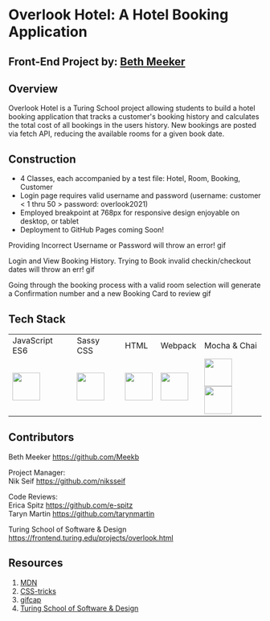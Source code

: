# Overlook Hotel: A Hotel Booking Application

## Front-End Project by: [Beth Meeker](https://github.com/Meekb)

## Overview
  Overlook Hotel is a Turing School project allowing students to build a hotel booking application that tracks a customer's booking history and calculates the total cost of all bookings in the users history. New bookings are posted via fetch API, reducing the available rooms for a given book date.

## Construction
  
  * 4 Classes, each accompanied by a test file: Hotel, Room, Booking, Customer
  * Login page requires valid username and password (username: customer < 1 thru 50 > password: overlook2021)
  * Employed breakpoint at 768px for responsive design enjoyable on desktop, or tablet
  * Deployment to GitHub Pages coming Soon!

Providing Incorrect Username or Password will throw an error!
gif


Login and View Booking History. Trying to Book invalid checkin/checkout dates will throw an err!
gif 


Going through the booking process with a valid room selection will generate a Confirmation number and a new Booking Card to review
gif

## Tech Stack

<table>
  <tr>
    <td>JavaScript ES6</td>
    <td>Sassy CSS</td>
    <td>HTML</td>
    <td>Webpack</td>
    <td>Mocha & Chai</td>
  </tr>
  <tr>
    <td><img width="55" src="https://raw.githubusercontent.com/gilbarbara/logos/master/logos/javascript.svg"/></td>
    <td><img width="55" src="https://raw.githubusercontent.com/gilbarbara/logos/master/logos/sass.svg"/></td>
    <td><img width="55" src="https://raw.githubusercontent.com/gilbarbara/logos/master/logos/html-5.svg"/></td>
    <td><img width="55" src="https://raw.githubusercontent.com/gilbarbara/logos/master/logos/webpack.svg"/></td>
    <td><img width="55" src="https://raw.githubusercontent.com/gilbarbara/logos/master/logos/mocha.svg"/><img width="55" src="https://raw.githubusercontent.com/gilbarbara/logos/master/logos/chai.svg"/></td>
  </tr>
</table>


## Contributors

  Beth Meeker https://github.com/Meekb
  
  Project Manager:  
  Nik Seif https://github.com/niksseif
  
  Code Reviews:  
  Erica Spitz https://github.com/e-spitz  
  Taryn Martin https://github.com/tarynmartin
  
  Turing School of Software & Design https://frontend.turing.edu/projects/overlook.html

## Resources
  1. [MDN](https://developer.mozilla.org/en-US/)
  2. [CSS-tricks](https://css-tricks.com/)
  3. [gifcap](https://gifcap.dev/)
  4. [Turing School of Software & Design](https://turing.edu/)
